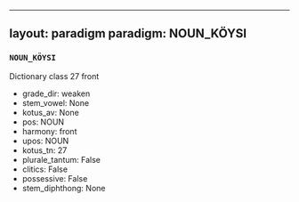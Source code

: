 
---
layout: paradigm
paradigm: NOUN_KÖYSI
---
### ` NOUN_KÖYSI `

Dictionary class 27 front
* grade_dir: weaken
* stem_vowel: None
* kotus_av: None
* pos: NOUN
* harmony: front
* upos: NOUN
* kotus_tn: 27
* plurale_tantum: False
* clitics: False
* possessive: False
* stem_diphthong: None
